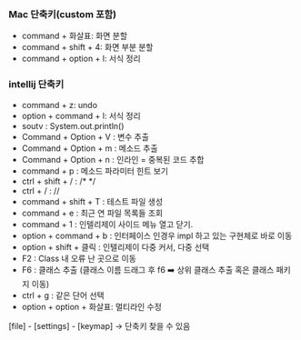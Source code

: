 ### Mac 단축키(custom 포함)
- command + 화살표: 화면 분할
- command + shift + 4: 화면 부분 분할
- command + option + l: 서식 정리

### intellij 단축키
- command + z: undo
- option + command + l: 서식 정리
- soutv : System.out.println()
- Command + Option + V : 변수 추출
- Command + Option + m : 메소드 추출
- Command + Option + n : 인라인 = 중복된 코드 추합
- command + p : 메소드 파라미터 힌트 보기 
- ctrl + shift + / : /* */
- ctrl + / : //
- command + shift + T : 테스트 파일 생성
- command + e : 최근 연 파일 목록들 조회
- command + 1 : 인텔리제이 사이드 메뉴 열고 닫기.
- option + command + b : 인터페이스 인경우 impl 하고 있는 구현체로 바로 이동
- option + shift + 클릭 : 인텔리제이 다중 커서, 다중 선택
- F2 : Class 내 오류 난 곳으로 이동
- F6 : 클래스 추출 (클래스 이름 드래그 후 f6 ➡️ 상위 클래스 추출 혹은 클래스 패키지 이동)
- ctrl + g : 같은 단어 선택
- option + option + 화살표: 멀티라인 수정 

[file] - [settings] - [keymap] -> 단축키 찾을 수 있음
